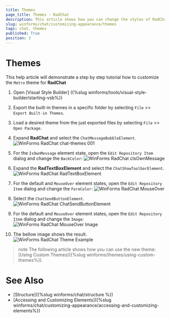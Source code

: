 ```yaml
---
title: Themes
page_title: Themes - RadChat
description: This article shows how you can change the styles of RadChat in Visual Style Builder.
slug: winforms/chat/customizing-appearance/themes
tags: chat, themes
published: True
position: 3
---
```


# Themes

This help article will demonstrate a step by step tutorial how to customize the `Metro` theme for **RadChat**

1. Open [Visual Style Builder] ({%slug winforms/tools/visual-style-builder/starting-vsb%})
2. Export the built-in themes in a specific folder by selecting `File` >> `Export Built-in Themes`.
3. Load a desired theme from the just exported files by selecting `File` >> `Open Package`.
4. Expand **RadChat** and select the `ChatMessageBubbleElement`. 
   ![WinForms RadChat chat-themes 001](images/chat-themes001.png)

5. For the `IsOwnMessage` element state, open the `Edit Repository Item` dialog and change the `BackColor`:
   ![WinForms RadChat cIsOwnMessage](images/chat-themes002.png)

6. Expand the **RadTextBoxElement** and select the `ChatShowToolbarElement`.
   ![WinForms RadChat RadTextBoxElement](images/chat-themes003.png)

7. For the default and `MouseOver` element states, open the `Edit Repository Item` dialog and change the `ForeColor`:
   ![WinForms RadChat MouseOver](images/chat-themes004.png)

8. Select the `ChatSendButtonElement`.
   ![WinForms RadChat ChatSendButtonElement](images/chat-themes005.png)

9. For the default and `MouseOver` element states, open the `Edit Repository Item` dialog and change the `Image`:
   ![WinForms RadChat MouseOver Image](images/chat-themes006.png)

10. The bellow image shows the result.
   ![WinForms RadChat Theme Example](images/chat-themes007.png)

>note The following article shows how you can use the new theme: [Using Custom Themes]({%slug winforms/themes/using-custom-themes%}).

# See Also

* [Structure]({%slug winforms/chat/structure %})
* [Accessing and Customizing Elements]({%slug winforms/chat/customizing-appearance/accessing-and-customizing-elements%})
